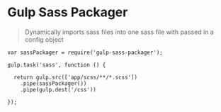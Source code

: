 Gulp Sass Packager
====================

> Dynamically imports sass files into one sass file with passed in a config object

    var sassPackager = require('gulp-sass-packager');
    
    gulp.task('sass', function () {
    
      return gulp.src(['app/scss/**/*.scss'])
        .pipe(sassPackager())
        .pipe(gulp.dest('/css'))
    
    });
